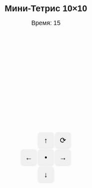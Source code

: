 <!DOCTYPE html>
<html lang="ru">
<head>
  <meta charset="UTF-8" />
  <title>Мини‑Тетрис 10×10</title>
  <meta name="viewport" content="width=device-width,initial-scale=1.0,user-scalable=no"/>
  <style>
    body {
      margin: 20px;
      font-family: Arial, sans-serif;
      text-align: center;
    }
    #timer {
      font-size: 20px;
      margin-bottom: 10px;
    }
    #board {
      display: grid;
      grid-template-columns: repeat(10,30px);
      grid-template-rows: repeat(10,30px);
      gap: 1px;
      margin: auto;
      width: max-content;
    }
    .cell {
      width: 30px; height: 30px;
      background: #eee; border:1px solid #ccc;
    }
    .filled { background:#444 }
    .red    { background:red!important }
    /* Управление */
    #controls {
      position: relative;
      width: 160px;  /* ширина контейнера */
      height: 160px; /* высота контейнера */
      margin: 20px auto 0;
    }
    .btn {
      position: absolute;
      width: 50px; height: 50px;
      font-size: 24px;
      background: #f0f0f0;
      border: none; border-radius: 8px;
      box-shadow: 0 2px 5px rgba(0,0,0,0.1);
      line-height: 50px;
      user-select: none;
      touch-action: manipulation;
    }
    .btn:active { background: #ccc }
    /* Расположение */
    #btn-up    { top: 0;   left: 55px; }
    #btn-down  { bottom:0; left: 55px; }
    #btn-left  { top: 55px; left: 0;   }
    #btn-right { top: 55px; right:0;   }
    #btn-place { top: 55px; left: 55px; width:50px; height:50px; line-height:50px; }
    #btn-rot   { top: 0;    right:0;   }
  </style>
</head>
<body>

  <h1>Мини‑Тетрис 10×10</h1>
  <div id="timer">Время: <span id="time">15</span></div>
  <div id="board"></div>

  <div id="controls">
    <button id="btn-up"    class="btn" onclick="move('up')">↑</button>
    <button id="btn-down"  class="btn" onclick="move('down')">↓</button>
    <button id="btn-left"  class="btn" onclick="move('left')">←</button>
    <button id="btn-right" class="btn" onclick="move('right')">→</button>
    <button id="btn-place" class="btn" onclick="placeFigure()">•</button>
    <button id="btn-rot"   class="btn" onclick="rotate()">⟳</button>
  </div>

  <script>
    const boardSize = 10,
          boardEl = document.getElementById('board'),
          timeEl  = document.getElementById('time');
    let grid = Array.from({length:boardSize}, ()=>Array(boardSize).fill(0)),
        figures = [
          [[1,1],[1,1]],
          [[1,1,1]],
          [[1],[1],[1],[1]],
          [[0,1,0],[1,1,1]],
          [[1,0],[1,0],[1,1]]
        ],
        current, pos, timer, interval;

    // Создаём поле
    for(let i=0;i<boardSize*boardSize;i++){
      let c = document.createElement('div');
      c.className='cell';
      boardEl.appendChild(c);
    }
    const cells = boardEl.children;

    function draw(){
      // очистка
      grid.flat().forEach((v,i)=>{
        cells[i].className = v?'cell filled':'cell';
      });
      // превью
      current.forEach((row,y)=>{
        row.forEach((v,x)=>{
          if(v){
            let ix = (pos.y+y)*boardSize + (pos.x+x);
            if(ix>=0 && ix<cells.length){
              cells[ix].classList.add(grid[pos.y+y][pos.x+x]?'red':'filled');
            }
          }
        })
      });
    }
    function clamp(v,m,M){return v<m?m:(v>M?M:v)}

    function move(dir){
      pos = {x: pos.x + (dir=='left'? -1: dir=='right'?1:0),
             y: pos.y + (dir=='up'? -1: dir=='down'?1:0)};
      pos.x = clamp(pos.x,0,boardSize - current[0].length);
      pos.y = clamp(pos.y,0,boardSize - current.length);
      draw();
    }
    function rotate(){
      let R = current[0].map((_,i)=>current.map(r=>r[i]).reverse());
      current = R;
      pos.x = clamp(pos.x,0,boardSize - current[0].length);
      pos.y = clamp(pos.y,0,boardSize - current.length);
      draw();
    }
    function placeFigure(){
      // если конфликт, не ставить
      let ok = true;
      current.forEach((row,y)=> row.forEach((v,x)=>{
        if(v && grid[pos.y+y][pos.x+x]) ok=false;
      }));
      if(!ok) return;
      current.forEach((row,y)=> row.forEach((v,x)=>{
        if(v) grid[pos.y+y][pos.x+x]=1;
      }));
      clearLines(); newFigure();
    }
    function clearLines(){
      // горизонтали
      for(let y=0;y<boardSize;y++){
        if(grid[y].every(c=>c)){
          grid[y].fill(0);
        }
      }
      // вертикали
      for(let x=0;x<boardSize;x++){
        if(grid.every(r=>r[x])){
          grid.forEach(r=>r[x]=0);
        }
      }
    }
    function newFigure(){
      clearInterval(interval);
      timer=15; timeEl.textContent=timer;
      current = figures[Math.floor(Math.random()*figures.length)]
        .map(r=>[...r]);
      pos = {x:Math.floor((boardSize-current[0].length)/2), y:Math.floor((boardSize-current.length)/2)};
      draw();
      interval = setInterval(()=>{
        if(--timer<=0){
          clearInterval(interval);
          placeRandom();
        }
        timeEl.textContent=timer;
      },1000);
    }
    function placeRandom(){
      // искать все возможные
      let opts=[];
      for(let y=0;y<=boardSize-current.length;y++){
        for(let x=0;x<=boardSize-current[0].length;x++){
          pos={x,y};
          let clash=false;
          current.forEach((r,dy)=>r.forEach((v,dx)=>{
            if(v && grid[y+dy][x+dx]) clash=true;
          }));
          if(!clash) opts.push({x,y});
        }
      }
      if(opts.length){
        let s=opts[Math.floor(Math.random()*opts.length)];
        pos=s; placeFigure();
      } else newFigure();
    }

    // старт
    newFigure();
  </script>
</body>
</html>
